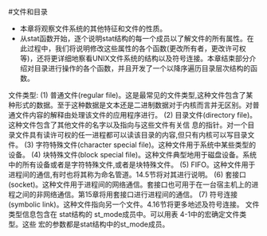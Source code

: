 #文件和目录
+ 本章将观察文件系统的其他特征和文件的性质。
+ 从stat函数开始，逐个说明stat结构的每一个成员以了解文件的所有属性。在此过程中，我们将说明修改这些属性的各个函数(更改所有者，更改许可权等)，还将更详细地察看UNIX文件系统的结构以及符号连接。本章结束部分介绍对目录进行操作的各个函数，并且开发了一个以降序遍历目录层次结构的函数。

文件类型:(1) 普通文件(regular file)。这是最常见的文件类型,这种文件包含了某种形式的数据。至于这种数据是文本还是二进制数据对于内核而言并无区别。对普通文件内容的解释由处理该文件的应用程序进行。(2) 目录文件(directory file)。这种文件包含了其他文件的名字以及指向与这些文件有关信 息的指针。对一个目录文件具有读许可权的任一进程都可以读该目录的内容,但只有内核可以写目录文件。(3) 字符特殊文件(character special file)。这种文件用于系统中某些类型的设备。(4) 块特殊文件(block special file)。这种文件典型地用于磁盘设备。系统中的所有设备或者是字符特殊文件,或者是块特殊文件。(5) FIFO。这种文件用于进程间的通信,有时也将其称为命名管道。14.5节将对其进行说明。(6) 套接口(socket)。这种文件用于进程间的网络通信。套接口也可用于在一台宿主机上的进程之间的非网络通信。第15章将用套接口进行进程间的通信。(7) 符号连接(symbolic link)。这种文件指向另一个文件。4.16节将更多地述及符号连接。文件类型信息包含在 stat结构的 st_mode成员中。可以用表 4-1中的宏确定文件类型。这些 宏的参数都是stat结构中的st_mode成员。